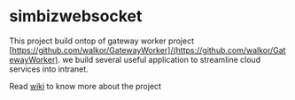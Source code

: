simbizwebsocket
=================

This project build ontop of gateway worker project [https://github.com/walkor/GatewayWorker]/(https://github.com/walkor/GatewayWorker). we build several useful application to streamline cloud services into intranet.

Read [wiki](./wiki) to know more about the project
